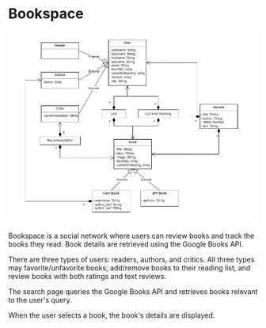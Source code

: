 # Bookspace

![UML diagram](/public/image/bookspace_diagram.png)

Bookspace is a social network where users can review books and track the books they read. Book details are retrieved using 
the Google Books API. 

There are three types of users: readers, authors, and critics. All three types may favorite/unfavorite books, add/remove books
to their reading list, and review books with both ratings and text reviews.

The search page queries the Google Books API and retrieves books relevant to the user's query. 

When the user selects a book, the book's details are displayed.